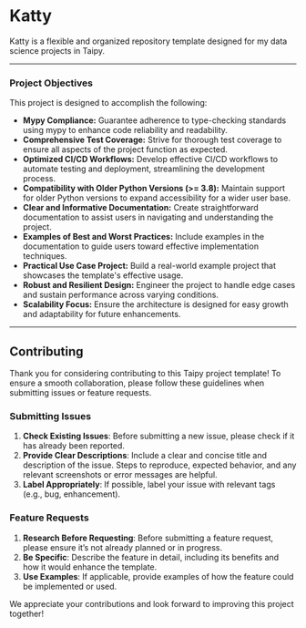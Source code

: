 # Katty

Katty is a flexible and organized repository template designed for my data science projects in Taipy.

---

### Project Objectives  
This project is designed to accomplish the following:

- **Mypy Compliance:** Guarantee adherence to type-checking standards using mypy to enhance code reliability and readability.  
- **Comprehensive Test Coverage:** Strive for thorough test coverage to ensure all aspects of the project function as expected.  
- **Optimized CI/CD Workflows:** Develop effective CI/CD workflows to automate testing and deployment, streamlining the development process.  
- **Compatibility with Older Python Versions (>= 3.8):** Maintain support for older Python versions to expand accessibility for a wider user base.  
- **Clear and Informative Documentation:** Create straightforward documentation to assist users in navigating and understanding the project.  
- **Examples of Best and Worst Practices:** Include examples in the documentation to guide users toward effective implementation techniques.  
- **Practical Use Case Project:** Build a real-world example project that showcases the template's effective usage.  
- **Robust and Resilient Design:** Engineer the project to handle edge cases and sustain performance across varying conditions.  
- **Scalability Focus:** Ensure the architecture is designed for easy growth and adaptability for future enhancements.  

---

## Contributing

Thank you for considering contributing to this Taipy project template! To ensure a smooth collaboration, please follow these guidelines when submitting issues or feature requests.

### Submitting Issues

1. **Check Existing Issues**: Before submitting a new issue, please check if it has already been reported.
2. **Provide Clear Descriptions**: Include a clear and concise title and description of the issue. Steps to reproduce, expected behavior, and any relevant screenshots or error messages are helpful.
3. **Label Appropriately**: If possible, label your issue with relevant tags (e.g., bug, enhancement).

### Feature Requests

1. **Research Before Requesting**: Before submitting a feature request, please ensure it’s not already planned or in progress.
2. **Be Specific**: Describe the feature in detail, including its benefits and how it would enhance the template.
3. **Use Examples**: If applicable, provide examples of how the feature could be implemented or used.

We appreciate your contributions and look forward to improving this project together!


